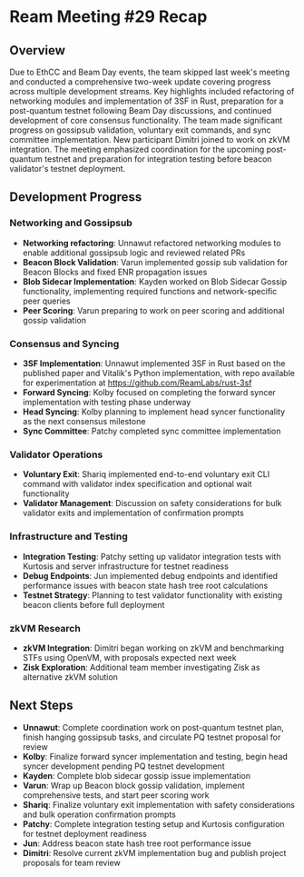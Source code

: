 # Ream Meeting #29 Recap

## Overview

Due to EthCC and Beam Day events, the team skipped last week's meeting and conducted a comprehensive two-week update covering progress across multiple development streams. Key highlights included refactoring of networking modules and implementation of 3SF in Rust, preparation for a post-quantum testnet following Beam Day discussions, and continued development of core consensus functionality. The team made significant progress on gossipsub validation, voluntary exit commands, and sync committee implementation. New participant Dimitri joined to work on zkVM integration. The meeting emphasized coordination for the upcoming post-quantum testnet and preparation for integration testing before beacon validator's testnet deployment.

## Development Progress

### Networking and Gossipsub

- **Networking refactoring**: Unnawut refactored networking modules to enable additional gossipsub logic and reviewed related PRs
- **Beacon Block Validation**: Varun implemented gossip sub validation for Beacon Blocks and fixed ENR propagation issues
- **Blob Sidecar Implementation**: Kayden worked on Blob Sidecar Gossip functionality, implementing required functions and network-specific peer queries
- **Peer Scoring**: Varun preparing to work on peer scoring and additional gossip validation

### Consensus and Syncing

- **3SF Implementation**: Unnawut implemented 3SF in Rust based on the published paper and Vitalik's Python implementation, with repo available for experimentation at https://github.com/ReamLabs/rust-3sf
- **Forward Syncing**: Kolby focused on completing the forward syncer implementation with testing phase underway
- **Head Syncing**: Kolby planning to implement head syncer functionality as the next consensus milestone
- **Sync Committee**: Patchy completed sync committee implementation

### Validator Operations

- **Voluntary Exit**: Shariq implemented end-to-end voluntary exit CLI command with validator index specification and optional wait functionality
- **Validator Management**: Discussion on safety considerations for bulk validator exits and implementation of confirmation prompts

### Infrastructure and Testing

- **Integration Testing**: Patchy setting up validator integration tests with Kurtosis and server infrastructure for testnet readiness
- **Debug Endpoints**: Jun implemented debug endpoints and identified performance issues with beacon state hash tree root calculations
- **Testnet Strategy**: Planning to test validator functionality with existing beacon clients before full deployment

### zkVM Research

- **zkVM Integration**: Dimitri began working on zkVM and benchmarking STFs using OpenVM, with proposals expected next week
- **Zisk Exploration**: Additional team member investigating Zisk as alternative zkVM solution

## Next Steps

- **Unnawut**: Complete coordination work on post-quantum testnet plan, finish hanging gossipsub tasks, and circulate PQ testnet proposal for review
- **Kolby**: Finalize forward syncer implementation and testing, begin head syncer development pending PQ testnet development
- **Kayden**: Complete blob sidecar gossip issue implementation
- **Varun**: Wrap up Beacon block gossip validation, implement comprehensive tests, and start peer scoring work
- **Shariq**: Finalize voluntary exit implementation with safety considerations and bulk operation confirmation prompts
- **Patchy**: Complete integration testing setup and Kurtosis configuration for testnet deployment readiness
- **Jun**: Address beacon state hash tree root performance issue
- **Dimitri**: Resolve current zkVM implementation bug and publish project proposals for team review
